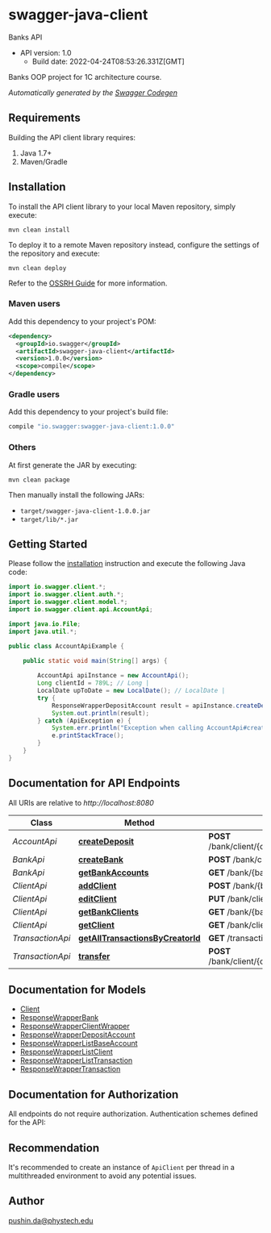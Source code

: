 # swagger-java-client

Banks API
- API version: 1.0
  - Build date: 2022-04-24T08:53:26.331Z[GMT]

Banks OOP project for 1C architecture course.


*Automatically generated by the [Swagger Codegen](https://github.com/swagger-api/swagger-codegen)*


## Requirements

Building the API client library requires:
1. Java 1.7+
2. Maven/Gradle

## Installation

To install the API client library to your local Maven repository, simply execute:

```shell
mvn clean install
```

To deploy it to a remote Maven repository instead, configure the settings of the repository and execute:

```shell
mvn clean deploy
```

Refer to the [OSSRH Guide](http://central.sonatype.org/pages/ossrh-guide.html) for more information.

### Maven users

Add this dependency to your project's POM:

```xml
<dependency>
  <groupId>io.swagger</groupId>
  <artifactId>swagger-java-client</artifactId>
  <version>1.0.0</version>
  <scope>compile</scope>
</dependency>
```

### Gradle users

Add this dependency to your project's build file:

```groovy
compile "io.swagger:swagger-java-client:1.0.0"
```

### Others

At first generate the JAR by executing:

```shell
mvn clean package
```

Then manually install the following JARs:

* `target/swagger-java-client-1.0.0.jar`
* `target/lib/*.jar`

## Getting Started

Please follow the [installation](#installation) instruction and execute the following Java code:

```java
import io.swagger.client.*;
import io.swagger.client.auth.*;
import io.swagger.client.model.*;
import io.swagger.client.api.AccountApi;

import java.io.File;
import java.util.*;

public class AccountApiExample {

    public static void main(String[] args) {
        
        AccountApi apiInstance = new AccountApi();
        Long clientId = 789L; // Long | 
        LocalDate upToDate = new LocalDate(); // LocalDate | 
        try {
            ResponseWrapperDepositAccount result = apiInstance.createDeposit(clientId, upToDate);
            System.out.println(result);
        } catch (ApiException e) {
            System.err.println("Exception when calling AccountApi#createDeposit");
            e.printStackTrace();
        }
    }
}
```

## Documentation for API Endpoints

All URIs are relative to *http://localhost:8080*

Class | Method | HTTP request | Description
------------ | ------------- | ------------- | -------------
*AccountApi* | [**createDeposit**](docs/AccountApi.md#createDeposit) | **POST** /bank/client/{clientId}/account/deposit/create | 
*BankApi* | [**createBank**](docs/BankApi.md#createBank) | **POST** /bank/create | 
*BankApi* | [**getBankAccounts**](docs/BankApi.md#getBankAccounts) | **GET** /bank/{bankId}/accounts | 
*ClientApi* | [**addClient**](docs/ClientApi.md#addClient) | **POST** /bank/{bankId}/client/add | 
*ClientApi* | [**editClient**](docs/ClientApi.md#editClient) | **PUT** /bank/client/{clientId}/edit | 
*ClientApi* | [**getBankClients**](docs/ClientApi.md#getBankClients) | **GET** /bank/{bankId}/clients | 
*ClientApi* | [**getClient**](docs/ClientApi.md#getClient) | **GET** /bank/client/{clientId} | 
*TransactionApi* | [**getAllTransactionsByCreatorId**](docs/TransactionApi.md#getAllTransactionsByCreatorId) | **GET** /transactions/list | 
*TransactionApi* | [**transfer**](docs/TransactionApi.md#transfer) | **POST** /bank/client/{clientId}/transaction/create | 

## Documentation for Models

 - [Client](docs/Client.md)
 - [ResponseWrapperBank](docs/ResponseWrapperBank.md)
 - [ResponseWrapperClientWrapper](docs/ResponseWrapperClientWrapper.md)
 - [ResponseWrapperDepositAccount](docs/ResponseWrapperDepositAccount.md)
 - [ResponseWrapperListBaseAccount](docs/ResponseWrapperListBaseAccount.md)
 - [ResponseWrapperListClient](docs/ResponseWrapperListClient.md)
 - [ResponseWrapperListTransaction](docs/ResponseWrapperListTransaction.md)
 - [ResponseWrapperTransaction](docs/ResponseWrapperTransaction.md)

## Documentation for Authorization

All endpoints do not require authorization.
Authentication schemes defined for the API:

## Recommendation

It's recommended to create an instance of `ApiClient` per thread in a multithreaded environment to avoid any potential issues.

## Author

pushin.da@phystech.edu
